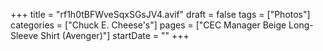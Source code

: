 +++
title = "rf1h0tBFWveSqxSGsJV4.avif"
draft = false
tags = ["Photos"]
categories = ["Chuck E. Cheese's"]
pages = ["CEC Manager Beige Long-Sleeve Shirt (Avenger)"]
startDate = ""
+++
